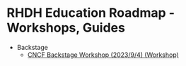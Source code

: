 # RHDH Education Roadmap - Workshops, Guides

- Backstage
  - [CNCF Backstage Workshop (2023/9/4) (Workshop)](https://github.com/debsmita1/backstage-workshop/blob/main/README.md#backstage-workshop)
